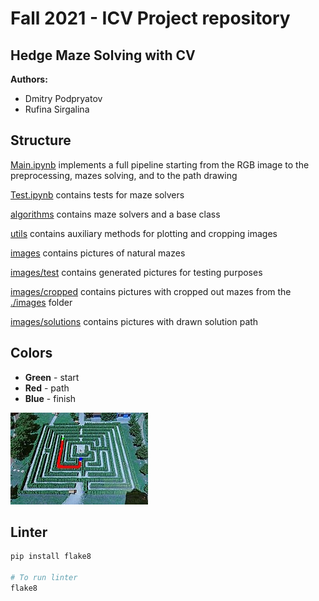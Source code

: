 # Fall 2021 - ICV Project repository

## Hedge Maze Solving with CV

**Authors:**

* Dmitry Podpryatov
* Rufina Sirgalina

## Structure

[Main.ipynb](Main.ipynb) implements a full pipeline starting from the RGB image to the preprocessing, mazes solving, and
to the path drawing

[Test.ipynb](Test.ipynb) contains tests for maze solvers

[algorithms](algorithms) contains maze solvers and a base class

[utils](utils) contains auxiliary methods for plotting and cropping images

[images](images) contains pictures of natural mazes

[images/test](images/test) contains generated pictures for testing purposes

[images/cropped](images/cropped) contains pictures with cropped out mazes from the [./images](images) folder

[images/solutions](images/solutions) contains pictures with drawn solution path

## Colors

* **Green** - start
* **Red** - path
* **Blue** - finish

![](images/solutions/maze_1_solution.jpg)

## Linter

```bash
pip install flake8

# To run linter
flake8
```

